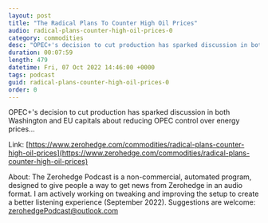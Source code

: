 ```yaml
---
layout: post
title: "The Radical Plans To Counter High Oil Prices"
audio: radical-plans-counter-high-oil-prices-0
category: commodities
desc: "OPEC+'s decision to cut production has sparked discussion in both Washington and EU capitals about reducing OPEC control over energy prices..."
duration: 00:07:59
length: 479
datetime: Fri, 07 Oct 2022 14:46:00 +0000
tags: podcast
guid: radical-plans-counter-high-oil-prices-0
order: 0
---
```

OPEC+'s decision to cut production has sparked discussion in both Washington and EU capitals about reducing OPEC control over energy prices...

Link: [https://www.zerohedge.com/commodities/radical-plans-counter-high-oil-prices](https://www.zerohedge.com/commodities/radical-plans-counter-high-oil-prices)

About: The Zerohedge Podcast is a non-commercial, automated program, designed to give people a way to get news from Zerohedge in an audio format.  I am actively working on tweaking and improving the setup to create a better listening experience (September 2022).  Suggestions are welcome: [zerohedgePodcast@outlook.com](mailto:zerohedgePodcast@outlook.com)